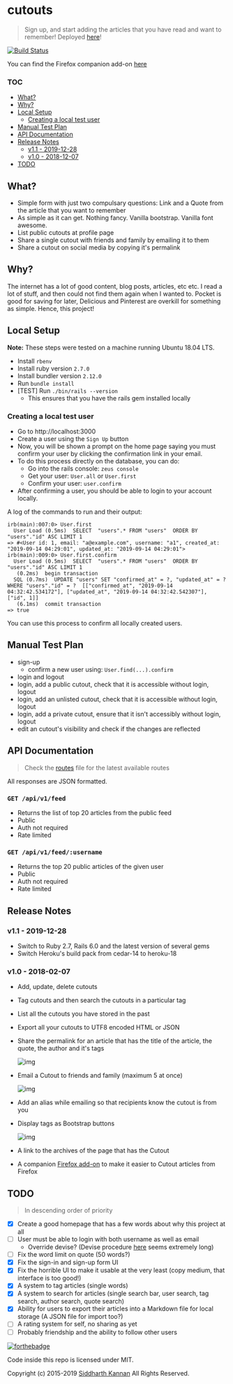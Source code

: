 # cutouts

> Sign up, and start adding the articles that you have read and want to remember! Deployed [here][11]!

[![Build Status][9]][10]

You can find the Firefox companion add-on [here][8]


### TOC

- [What?][1]
- [Why?][2]
- [Local Setup][14]
  - [Creating a local test user][18]
- [Manual Test Plan][3]
- [API Documentation][7]
- [Release Notes][4]
  - [v1.1 - 2019-12-28][19]
  - [v1.0 - 2018-12-07][5]
- [TODO][6]

## What?

- Simple form with just two compulsary questions: Link and a Quote from the article that you want to remember
- As simple as it can get. Nothing fancy. Vanilla bootstrap. Vanilla font awesome.
- List public cutouts at profile page
- Share a single cutout with friends and family by emailing it to them
- Share a cutout on social media by copying it's permalink

## Why?

The internet has a lot of good content, blog posts, articles, etc etc. I read a lot
of stuff, and then could not find them again when I wanted to. Pocket is good for saving
for later, Delicious and Pinterest are overkill for something as simple. Hence, this
project!

## Local Setup

**Note:** These steps were tested on a machine running Ubuntu 18.04 LTS.

- Install `rbenv`
- Install ruby version `2.7.0`
- Install bundler version `2.12.0`
- Run `bundle install`
- [TEST] Run `./bin/rails --version`
  - This ensures that you have the rails gem installed locally

### Creating a local test user

- Go to http://localhost:3000
- Create a user using the `Sign Up` button
- Now, you will be shown a prompt on the home page saying you must confirm your
user by clicking the confirmation link in your email.
- To do this process directly on the database, you can do:
  - Go into the rails console: `zeus console`
  - Get your user: `User.all` or `User.first`
  - Confirm your user: `user.confirm`
- After confirming a user, you should be able to login to your account locally.

A log of the commands to run and their output:

```irb
irb(main):007:0> User.first
  User Load (0.5ms)  SELECT  "users".* FROM "users"  ORDER BY "users"."id" ASC LIMIT 1
=> #<User id: 1, email: "a@example.com", username: "a1", created_at: "2019-09-14 04:29:01", updated_at: "2019-09-14 04:29:01">
irb(main):009:0> User.first.confirm
  User Load (0.5ms)  SELECT  "users".* FROM "users"  ORDER BY "users"."id" ASC LIMIT 1
   (0.2ms)  begin transaction
  SQL (0.7ms)  UPDATE "users" SET "confirmed_at" = ?, "updated_at" = ? WHERE "users"."id" = ?  [["confirmed_at", "2019-09-14 04:32:42.534172"], ["updated_at", "2019-09-14 04:32:42.542307"], ["id", 1]]
   (6.1ms)  commit transaction
=> true
```

You can use this process to confirm all locally created users.

## Manual Test Plan

- sign-up
  - confirm a new user using: `User.find(...).confirm`
- login and logout
- login, add a public cutout, check that it is accessible without login, logout
- login, add an unlisted cutout, check that it is accessible without login,
  logout
- login, add a private cutout, ensure that it isn't accessibly without login,
  logout
- edit an cutout's visibility and check if the changes are reflected

## API Documentation

> Check the [routes][13] file for the latest available routes

All responses are JSON formatted.

### `GET /api/v1/feed`

- Returns the list of top 20 articles from the public feed
- Public
- Auth not required
- Rate limited

### `GET /api/v1/feed/:username`

- Returns the top 20 public articles of the given user
- Public
- Auth not required
- Rate limited

## Release Notes

### v1.1 - 2019-12-28

- Switch to Ruby 2.7, Rails 6.0 and the latest version of several gems
- Switch Heroku's build pack from cedar-14 to heroku-18

### v1.0 - 2018-02-07

- Add, update, delete cutouts
- Tag cutouts and then search the cutouts in a particular tag
- List all the cutouts you have stored in the past
- Export all your cutouts to UTF8 encoded HTML or JSON
- Share the permalink for an article that has the title of the article, the
    quote, the author and it's tags

    ![img](./img/v1_1.png)

- Email a Cutout to friends and family (maximum 5 at once)

    ![img](./img/v1_2.png)

- Add an alias while emailing so that recipients know the cutout is from you
- Display tags as Bootstrap buttons

    ![img](./img/v1_3.png)

- A link to the archives of the page that has the Cutout
- A companion
    [Firefox add-on][8]
    to make it easier to Cutout articles from Firefox

## TODO

> In descending order of priority

- [x] Create a good homepage that has a few words about why this project at all
- [ ] User must be able to login with both username as well as email
	- Override devise? (Devise procedure [here][12] seems extremely long)
- [ ] Fix the word limit on quote (50 words?)
- [x] Fix the sign-in and sign-up form UI
- [x] Fix the horrible UI to make it usable at the very least (copy medium, that interface is too good!)
- [x] A system to tag articles (single words)
- [x] A system to search for articles (single search bar, user search, tag search, author search, quote search)
- [x] Ability for users to export their articles into a Markdown file for local storage (A JSON file for import too?)
- [ ] A rating system for self, no sharing as yet
- [ ] Probably friendship and the ability to follow other users

[![forthebadge](http://forthebadge.com/images/badges/made-with-ruby.svg)](http://forthebadge.com)

Code inside this repo is licensed under MIT.

Copyright (c) 2015-2019 [Siddharth Kannan](http://icyflame.github.io) All Rights Reserved.

[1]: #what
[2]: #why
[3]: #manual-test-plan
[4]: #release-notes
[5]: #v10---2018-02-07
[6]: #todo
[7]: #api-documentation
[8]: https://addons.mozilla.org/en-US/firefox/addon/cutouts-firefox-extension/
[9]: https://travis-ci.org/icyflame/cutouts.svg?branch=master
[10]: https://travis-ci.org/icyflame/cutouts
[11]: https://cutouts.siddharthkannan.in
[12]: https://github.com/plataformatec/devise/wiki/How-To:-Allow-users-to-sign-in-using-their-username-or-email-address
[13]: https://github.com/icyflame/cutouts/blob/add-api-documentation/config/routes.rb
[14]: #local-setup
[15]: https://github.com/rbenv/ruby-build/issues/1215#issuecomment-399687588
[16]: https://stackoverflow.com/a/43926527/2080089
[17]: https://stackoverflow.com/a/46914751/2080089
[18]: #creating-a-local-test-user
[19]: #v11---2019-12-28
